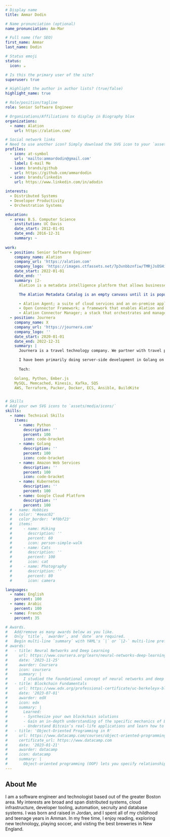 ```yaml
---
# Display name
title: Ammar Dodin

# Name pronunciation (optional)
name_pronunciation: Am-Mar

# Full name (for SEO)
first_name: Ammar
last_name: Dodin

# Status emoji
status:
  icon: ☕️

# Is this the primary user of the site?
superuser: true

# Highlight the author in author lists? (true/false)
highlight_name: true

# Role/position/tagline
role: Senior Software Engineer

# Organizations/Affiliations to display in Biography blox
organizations:
  - name: Alation
    url: https://alation.com/

# Social network links
# Need to use another icon? Simply download the SVG icon to your `assets/media/icons/` folder.
profiles:
  - icon: at-symbol
    url: 'mailto:ammardodin@gmail.com'
    label: E-mail Me
  - icon: brands/github
    url: https://github.com/ammardodin
  - icon: brands/linkedin
    url: https://www.linkedin.com/in/adodin

interests:
  - Distributed Systems
  - Developer Productivity
  - Orchestration Systems

education:
  - area: B.S. Computer Science
    institution: UC Davis
    date_start: 2012-01-01
    date_end: 2016-12-31
    summary: ~
 
work:
  - position: Senior Software Engineer
    company_name: Alation
    company_url: 'https://alation.com'
    company_logo: 'https://images.ctfassets.net/7p3vnbbznfiw/TMRjJsOSHitRstKLRdkcX/d0d1535647d1517b879576074b6e5505/Alation-Logo-Primary.svg'
    date_start: 2022-01-01
    date_end: ''
    summary: |2-
      Alation is a metadata intelligence platform that allows businesses to harness the power of their metadata to realize value for every data and AI intiative.

      The Alation Metadata Catalog is an empty canvass until it is populated with metadata. I own the platform infrastructure and services that bring in metadata from customers' on-premsie and cloud databases into Alation. That encompasses several components:

      - Alation Agent; a suite of cloud services and an on-premise appliance customers install within their network boundray to bring in metadata into Alation's cloud without poking holes in their firewalls
      - Open Connector Framework; a framework that enables Alation and its partners to quickly build database connectors
      - Alation Connector Manager; a stack that orchestrates and manages the database connectors
  - position: Journera
    company_name: X
    company_url: 'https://journera.com'
    company_logo: ''
    date_start: 2020-01-01
    date_end: 2022-12-31
    summary: |
      Journera is a travel technology company. We partner with travel providers, marketers, and technologists to bring together a real-time view of a traveler’s journey. With the secure and private exchange of shared customer data, we elevate travel experiences, strengthen loyalty, increase direct engagement, and facilitate operational efficiencies.

      I have been primarily doing server-side development in Golang on AWS, and as of most recent, I’ve been focused on expanding our integrations with Airline partners and marketing data platforms.
      
      Tech:

    Golang, Python, Ember.js
    MySQL, Memcached, Kinesis, Kafka, SQS
    AWS, Terraform, Packer, Docker, ECS, Ansible, BuildKite


# Skills
# Add your own SVG icons to `assets/media/icons/`
skills:
  - name: Technical Skills
    items:
      - name: Python
        description: ''
        percent: 100
        icon: code-bracket
      - name: Golang
        description: ''
        percent: 100
        icon: code-bracket
      - name: Amazon Web Services
        description: ''
        percent: 100
        icon: code-bracket
      - name: Kubernetes
        description: ''
        percent: 100
      - name: Google Cloud Platform
        description: ''
        percent: 100
  # - name: Hobbies
  #   color: '#eeac02'
  #   color_border: '#f0bf23'
  #   items:
  #     - name: Hiking
  #       description: ''
  #       percent: 60
  #       icon: person-simple-walk
  #     - name: Cats
  #       description: ''
  #       percent: 100
  #       icon: cat
  #     - name: Photography
  #       description: ''
  #       percent: 80
  #       icon: camera

languages:
  - name: English
    percent: 100
  - name: Arabic
    percent: 100
  - name: French
    percent: 35

# Awards.
#   Add/remove as many awards below as you like.
#   Only `title`, `awarder`, and `date` are required.
#   Begin multi-line `summary` with YAML's `|` or `|2-` multi-line prefix and indent 2 spaces below.
# awards:
#   - title: Neural Networks and Deep Learning
#     url: https://www.coursera.org/learn/neural-networks-deep-learning
#     date: '2023-11-25'
#     awarder: Coursera
#     icon: coursera
#     summary: |
#       I studied the foundational concept of neural networks and deep learning. By the end, I was familiar with the significant technological trends driving the rise of deep learning; build, train, and apply fully connected deep neural networks; implement efficient (vectorized) neural networks; identify key parameters in a neural network’s architecture; and apply deep learning to your own applications.
#   - title: Blockchain Fundamentals
#     url: https://www.edx.org/professional-certificate/uc-berkeleyx-blockchain-fundamentals
#     date: '2023-07-01'
#     awarder: edX
#     icon: edx
#     summary: |
#       Learned:
#       - Synthesize your own blockchain solutions
#       - Gain an in-depth understanding of the specific mechanics of Bitcoin
#       - Understand Bitcoin’s real-life applications and learn how to attack and destroy Bitcoin, Ethereum, smart contracts and Dapps, and alternatives to Bitcoin’s Proof-of-Work consensus algorithm
#   - title: 'Object-Oriented Programming in R'
#     url: https://www.datacamp.com/courses/object-oriented-programming-with-s3-and-r6-in-r
#     certificate_url: https://www.datacamp.com
#     date: '2023-01-21'
#     awarder: datacamp
#     icon: datacamp
#     summary: |
#       Object-oriented programming (OOP) lets you specify relationships between functions and the objects that they can act on, helping you manage complexity in your code. This is an intermediate level course, providing an introduction to OOP, using the S3 and R6 systems. S3 is a great day-to-day R programming tool that simplifies some of the functions that you write. R6 is especially useful for industry-specific analyses, working with web APIs, and building GUIs.
---
```


## About Me

I am a software engineer and technologist based out of the greater Boston area. My interests are broad and span distributed systems, cloud infrastructure, developer tooling, automation, secruity and database systems. I was born and raised in Jordan, and I spent all of my childhood and teenage years in Amman. In my free time, I enjoy reading, exploring new technology, playing soccer, and visting the best breweries in New England.
